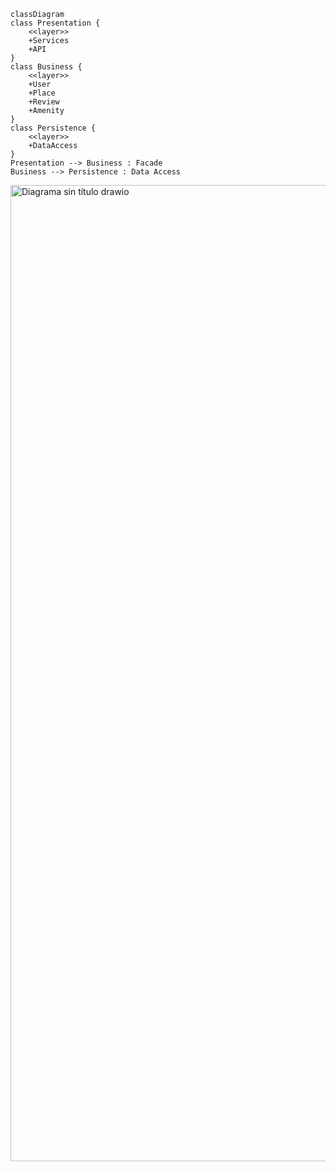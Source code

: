 ```mermaid
classDiagram
class Presentation {
    <<layer>>
    +Services
    +API
}
class Business {
    <<layer>>
    +User
    +Place
    +Review
    +Amenity
}
class Persistence {
    <<layer>>
    +DataAccess
}
Presentation --> Business : Facade
Business --> Persistence : Data Access
```
<img width="681" height="1562" alt="Diagrama sin título drawio" src="https://github.com/user-attachments/assets/fcf29c2e-42fc-4061-ac7e-094296da252f" />
